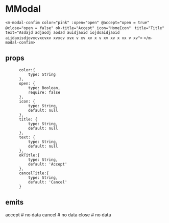 # MModal

 ```<m-modal-confim color="pink" :open="open" @accept="open = true" @close="open = false" ok-title="Accept" icon="HomeIcon" ``` ```title="Title" text="Asdajd adjaodj aodad auidjaoid iojdoaidjaoid aijdaoisdjovxcvxcvxv xvxcv xvx v xv xv x v xv xv x vx v xv">```
    ```</m-modal-confim>```

## props

```
      color:{
          type: String
      },
      open: {
          type: Boolean,
          require: false 
      },
      icon: {
          type: String,
          default: null
      },
      title: {
          type: String,
          default: null
      },
      text: {
          type: String,
          default: null
      },
      okTitle:{
          type: String,
          default: 'Accept'
      },
      cancelTitle:{
          type: String,
          default: 'Cancel'
      }
```

## emits

accept # no data
cancel # no data
close # no data
